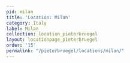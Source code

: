 ```yaml
---
pid: milan
title: 'Location: Milan'
category: Italy
label: Milan
collection: location_pieterbruegel
layout: locationpage_pieterbruegel
order: '15'
permalink: "/pieterbruegel/locations/milan/"
---
```

